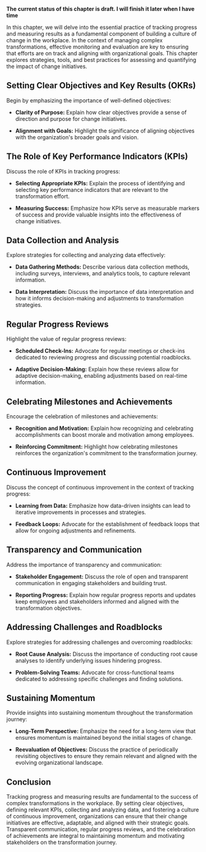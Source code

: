 **The current status of this chapter is draft. I will finish it later when I have time**

In this chapter, we will delve into the essential practice of tracking progress and measuring results as a fundamental component of building a culture of change in the workplace. In the context of managing complex transformations, effective monitoring and evaluation are key to ensuring that efforts are on track and aligning with organizational goals. This chapter explores strategies, tools, and best practices for assessing and quantifying the impact of change initiatives.

Setting Clear Objectives and Key Results (OKRs)
-----------------------------------------------

Begin by emphasizing the importance of well-defined objectives:

* **Clarity of Purpose:** Explain how clear objectives provide a sense of direction and purpose for change initiatives.

* **Alignment with Goals:** Highlight the significance of aligning objectives with the organization's broader goals and vision.

The Role of Key Performance Indicators (KPIs)
---------------------------------------------

Discuss the role of KPIs in tracking progress:

* **Selecting Appropriate KPIs:** Explain the process of identifying and selecting key performance indicators that are relevant to the transformation effort.

* **Measuring Success:** Emphasize how KPIs serve as measurable markers of success and provide valuable insights into the effectiveness of change initiatives.

Data Collection and Analysis
----------------------------

Explore strategies for collecting and analyzing data effectively:

* **Data Gathering Methods:** Describe various data collection methods, including surveys, interviews, and analytics tools, to capture relevant information.

* **Data Interpretation:** Discuss the importance of data interpretation and how it informs decision-making and adjustments to transformation strategies.

Regular Progress Reviews
------------------------

Highlight the value of regular progress reviews:

* **Scheduled Check-Ins:** Advocate for regular meetings or check-ins dedicated to reviewing progress and discussing potential roadblocks.

* **Adaptive Decision-Making:** Explain how these reviews allow for adaptive decision-making, enabling adjustments based on real-time information.

Celebrating Milestones and Achievements
---------------------------------------

Encourage the celebration of milestones and achievements:

* **Recognition and Motivation:** Explain how recognizing and celebrating accomplishments can boost morale and motivation among employees.

* **Reinforcing Commitment:** Highlight how celebrating milestones reinforces the organization's commitment to the transformation journey.

Continuous Improvement
----------------------

Discuss the concept of continuous improvement in the context of tracking progress:

* **Learning from Data:** Emphasize how data-driven insights can lead to iterative improvements in processes and strategies.

* **Feedback Loops:** Advocate for the establishment of feedback loops that allow for ongoing adjustments and refinements.

Transparency and Communication
------------------------------

Address the importance of transparency and communication:

* **Stakeholder Engagement:** Discuss the role of open and transparent communication in engaging stakeholders and building trust.

* **Reporting Progress:** Explain how regular progress reports and updates keep employees and stakeholders informed and aligned with the transformation objectives.

Addressing Challenges and Roadblocks
------------------------------------

Explore strategies for addressing challenges and overcoming roadblocks:

* **Root Cause Analysis:** Discuss the importance of conducting root cause analyses to identify underlying issues hindering progress.

* **Problem-Solving Teams:** Advocate for cross-functional teams dedicated to addressing specific challenges and finding solutions.

Sustaining Momentum
-------------------

Provide insights into sustaining momentum throughout the transformation journey:

* **Long-Term Perspective:** Emphasize the need for a long-term view that ensures momentum is maintained beyond the initial stages of change.

* **Reevaluation of Objectives:** Discuss the practice of periodically revisiting objectives to ensure they remain relevant and aligned with the evolving organizational landscape.

Conclusion
----------

Tracking progress and measuring results are fundamental to the success of complex transformations in the workplace. By setting clear objectives, defining relevant KPIs, collecting and analyzing data, and fostering a culture of continuous improvement, organizations can ensure that their change initiatives are effective, adaptable, and aligned with their strategic goals. Transparent communication, regular progress reviews, and the celebration of achievements are integral to maintaining momentum and motivating stakeholders on the transformation journey.
